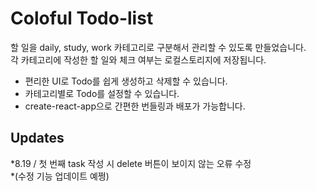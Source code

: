 # Coloful Todo-list
할 일을 daily, study, work 카테고리로 구분해서 관리할 수 있도록 만들었습니다.<br/>
각 카테고리에 작성한 할 일와 체크 여부는 로컬스토리지에 저장됩니다.

- 편리한 UI로 Todo를 쉽게 생성하고 삭제할 수 있습니다.<br/>
- 카테고리별로 Todo를 설정할 수 있습니다.<br/>
- create-react-app으로 간편한 번들링과 배포가 가능합니다.<br/>

## Updates
*8.19 / 첫 번째 task 작성 시 delete 버튼이 보이지 않는 오류 수정<br/>
*(수정 기능 업데이트 예쩡)

